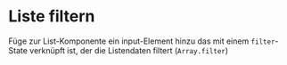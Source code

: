 # Liste filtern

Füge zur List-Komponente ein input-Element hinzu das mit einem `filter`-State verknüpft ist, der die Listendaten filtert (`Array.filter`)